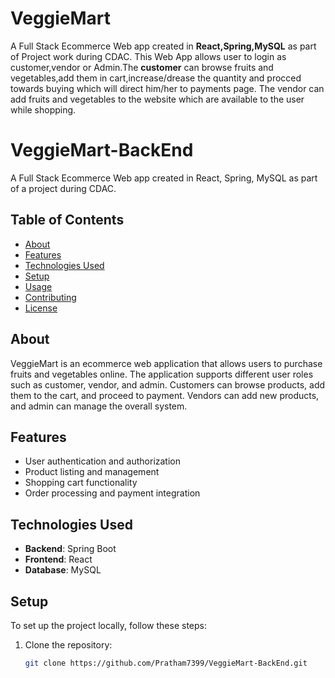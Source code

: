# VeggieMart
A Full Stack Ecommerce Web app created in **React,Spring,MySQL** as part of Project work during CDAC.
This Web App allows user to login as customer,vendor or Admin.The **customer** can browse fruits and vegetables,add them in cart,increase/drease the quantity and procced towards buying which will direct him/her to payments page.
The vendor can add fruits and vegetables to the website which are available to the user while shopping.

# VeggieMart-BackEnd

A Full Stack Ecommerce Web app created in React, Spring, MySQL as part of a project during CDAC.

## Table of Contents
- [About](#about)
- [Features](#features)
- [Technologies Used](#technologies-used)
- [Setup](#setup)
- [Usage](#usage)
- [Contributing](#contributing)
- [License](#license)

## About
VeggieMart is an ecommerce web application that allows users to purchase fruits and vegetables online. The application supports different user roles such as customer, vendor, and admin. Customers can browse products, add them to the cart, and proceed to payment. Vendors can add new products, and admin can manage the overall system.

## Features
- User authentication and authorization
- Product listing and management
- Shopping cart functionality
- Order processing and payment integration

## Technologies Used
- **Backend**: Spring Boot
- **Frontend**: React
- **Database**: MySQL

## Setup
To set up the project locally, follow these steps:

1. Clone the repository:
   ```bash
   git clone https://github.com/Pratham7399/VeggieMart-BackEnd.git
